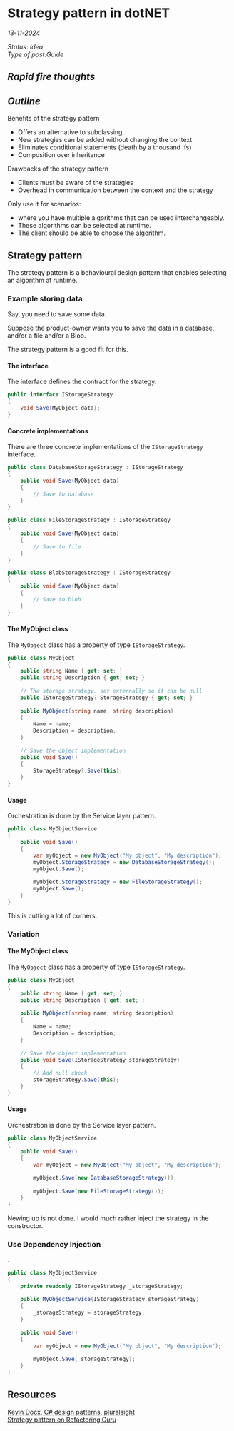 # Strategy pattern in dotNET

*13-11-2024*

_Status: Idea_  
_Type of post:Guide_

## *Rapid fire thoughts*


## *Outline*

Benefits of the strategy pattern
- Offers an alternative to subclassing
- New strategies can be added without changing the context
- Eliminates conditional statements (death by a thousand ifs)
- Composition over inheritance

Drawbacks of the strategy pattern
- Clients must be aware of the strategies
- Overhead in communication between the context and the strategy

Only use it for scenarios:
- where you have multiple algorithms that can be used interchangeably.
- These algorithms can be selected at runtime.
- The client should be able to choose the algorithm.

## Strategy pattern

The strategy pattern is a behavioural design pattern that enables selecting an algorithm at runtime.

### Example storing data

Say, you need to save some data.

Suppose the product-owner wants you to save the data in a database, and/or a file and/or a Blob.  

The strategy pattern is a good fit for this.

#### The interface

The interface defines the contract for the strategy.

```csharp
public interface IStorageStrategy
{
	void Save(MyObject data);
}
```

#### Concrete implementations

There are three concrete implementations of the `IStorageStrategy` interface.

```csharp
public class DatabaseStorageStrategy : IStorageStrategy
{
	public void Save(MyObject data)
	{
		// Save to database
	}
}
```

```csharp
public class FileStorageStrategy : IStorageStrategy
{
	public void Save(MyObject data)
	{
		// Save to file
	}
}
```

```csharp
public class BlobStorageStrategy : IStorageStrategy
{
	public void Save(MyObject data)
	{
		// Save to blob
	}
}
```

#### The MyObject class

The `MyObject` class has a property of type `IStorageStrategy`.

```csharp
public class MyObject
{
	public string Name { get; set; }
	public string Description { get; set; }
    
    // The storage strategy, set externally so it can be null
    public IStorageStrategy? StorageStrategy { get; set; }
    
    public MyObject(string name, string description)
	{
		Name = name;
		Description = description;
	}
    
    // Save the object implementation
	public void Save()
	{
		StorageStrategy?.Save(this);
	}
}
```

#### Usage

Orchestration is done by the Service layer pattern.

```csharp
public class MyObjectService
{
	public void Save()
	{
        var myObject = new MyObject("My object", "My description");
        myObject.StorageStrategy = new DatabaseStorageStrategy();
		myObject.Save();
        
        myObject.StorageStrategy = new FileStorageStrategy();
        myObject.Save();
	}
}
```

This is cutting a lot of corners.

### Variation

#### The MyObject class

The `MyObject` class has a property of type `IStorageStrategy`.

```csharp
public class MyObject
{
	public string Name { get; set; }
	public string Description { get; set; }
    
    public MyObject(string name, string description)
	{
		Name = name;
		Description = description;
	}
    
    // Save the object implementation
	public void Save(IStorageStrategy storageStrategy)
	{
        // Add null check
		storageStrategy.Save(this);
	}
}
```

#### Usage

Orchestration is done by the Service layer pattern.

```csharp
public class MyObjectService
{
	public void Save()
	{
        var myObject = new MyObject("My object", "My description");
        
		myObject.Save(new DatabaseStorageStrategy());
        
        myObject.Save(new FileStorageStrategy());
	}
}
```
Newing up is not done. I would much rather inject the strategy in the constructor.

### Use Dependency Injection

.



```csharp
public class MyObjectService
{
	private readonly IStorageStrategy _storageStrategy;
	
	public MyObjectService(IStorageStrategy storageStrategy)
	{
		_storageStrategy = storageStrategy;
	}
	
	public void Save()
	{
		var myObject = new MyObject("My object", "My description");
		
		myObject.Save(_storageStrategy);
	}
}
```

## Resources

[Kevin Docx, C# design patterns, pluralsight ](https://app.pluralsight.com/ilx/video-courses/8b818464-7d56-4f32-a307-04c7049540e1/ed810986-dc27-48ec-b386-efd773bcb6b5/e0a469f0-ed1c-43ac-8ed4-82724f5070bf)  
[Strategy pattern on Refactoring.Guru](https://refactoring.guru/design-patterns/strategy)  